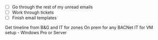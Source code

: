 - [ ] Go through the rest of my unread emails
- [ ] Work through tickets
- [ ] Finish email templates

Get timeline from 
B&G and IT for zones
On prem for any BACNet
IT for VM setup - Windows Pro or Server
